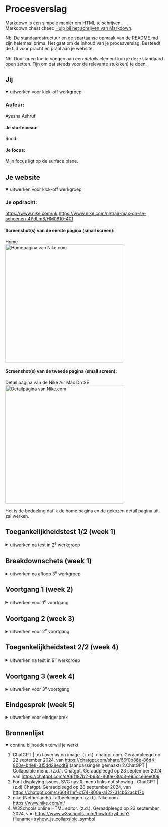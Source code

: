 # Procesverslag
Markdown is een simpele manier om HTML te schrijven.  
Markdown cheat cheet: [Hulp bij het schrijven van Markdown](https://github.com/adam-p/markdown-here/wiki/Markdown-Cheatsheet).

Nb. De standaardstructuur en de spartaanse opmaak van de README.md zijn helemaal prima. Het gaat om de inhoud van je procesverslag. Besteedt de tijd voor pracht en praal aan je website.

Nb. Door *open* toe te voegen aan een *details* element kun je deze standaard open zetten. Fijn om dat steeds voor de relevante stuk(ken) te doen.





## Jij

<details open>
  <summary>uitwerken voor kick-off werkgroep</summary>

  ### Auteur:
  Ayesha Ashruf

  #### Je startniveau:
  Rood.

  #### Je focus:
  Mijn focus ligt op de surface plane.
 
</details>





## Je website

<details open>
  <summary>uitwerken voor kick-off werkgroep</summary>

  ### Je opdracht:
  <a>https://www.nike.com/nl/</a>
  <a>https://www.nike.com/nl/t/air-max-dn-se-schoenen-4PdLm8/HM0810-401</a>

  #### Screenshot(s) van de eerste pagina (small screen): 
  Home <br>
  <img src="readme-images/home.JPG" width="375px" alt="Homepagina van Nike.com">

  #### Screenshot(s) van de tweede pagina (small screen):
  Detail pagina van de Nike Air Max Dn SE <br>
  <img src="readme-images/detail.JPG" width="375px" alt="Detailpagina van Nike.com">
 
</details>
Het is de bedoeling dat ik de home pagina en de gekozen detail pagina uit zal werken.


## Toegankelijkheidstest 1/2 (week 1)

<details>
  <summary>uitwerken na test in 2<sup>e</sup> werkgroep</summary>

  ### Bevindingen
  Lijst met je bevindingen die in de test naar voren kwamen:

  Tijdens de werkgroep van donderdag 5 september heb ik de nike website getest     met de voice over      functie van macOS hieruit zijn de volgende bevindingen         uitgekomen:  

Voice over slaat veel dingen over. De voice over benoemt de header, zoekbalk     etc. Verder verteld de voice over dat er een filmpje wordt afgespeeld (dat tevens ook de hero is van de pagina) en dat het filmpje zich in een groep bevindt en dat je een bepaalde shortcut moet invoeren wil je het filmpje kunnen bedienen; pauzeren, dempen, verder skippen etc. Wanneer je je buiten de groep bevindt skipt de voice over meteen door naar de eerst volgende product card rij, oftewel de articles. De hero die volgt na de main hero wordt volledig over geslagen. Na het benoemen van de eerste product card rij of articles, skipt de voice over meteen door naar de footer. 

Na deze bevindingen heb ik de WCAG checklist getest, echter zijn de resultaten niet vergelijkbaar met de slechte accesibility van de voice over test. Mijn resultaten zijn meer ja dan nee en ook die van mijn 2e test persoon.

Daardoor heb ik besloten om verder onderzoek te doen over hoe accessible de nike website werkelijk is. 

Het had werkelijk 1 google search nodig en de artikelen over Nike.com kwamen al naar boven.
Nike heeft dus blijkbaar een zeer slechte interface als het gaat over accessibility. Lees hieronder waarom: <a> https://silktide.com/blog/nike-faces-web-accessibility-lawsuit/"</a>

Ik kan hieruit concluderen dat de website van nike nog erg veel werk te verrichten heeft.   

</details>



## Breakdownschets (week 1)

<details>
  <summary>uitwerken na afloop 3<sup>e</sup> werkgroep</summary>

  ### de hele pagina: 
  <img src="readme-images/breakdown-1.png" width="375px" alt="breakdown van de hele pagina">

  ### dynamisch deel (bijv menu): 
  <img src="readme-images/breakdown-2.png" width="375px" alt="breakdown van een dynamisch deel">


</details>





## Voortgang 1 (week 2)

<details>
  <summary>uitwerken voor 1<sup>e</sup> voortgang</summary>

  ### Stand van zaken
  hier dit ging goed & dit was lastig (neem ook screenshots op van delen van je website en code)


  ### Agenda voor meeting
  samen met je groepje opstellen

  nvt.

 

  ### Verslag van meeting
   Om eerlijk te zijn hebben mijn groepje en ik geen agenda opgesteld betreft de eerste voortgang. We hebben tijdens de meeting    wel met elkaar overlegd over hamburger menu's en layouts. Verder hebben de studentassistenten goed advies en feedback kunnen    geven.


  - We hebben gevraagd of je echt gebruik moet maken van javascript en het antwoord was ja.

Mijn voortgang voor de website zag er toen zo uit: <br>
<img src="readme-images/voortgang-1-1.png" width="375px" alt="home pagina Nike.com"><br>
en toen zo: <br>
<img src="readme-images/voortgang-1.png" width="375px" alt="home pagina Nike.com">

    

</details>





## Voortgang 2 (week 3)

<details>
  <summary>uitwerken voor 2<sup>e</sup> voortgang</summary>

  ### Stand van zaken
  
Thuis heb ik wel in een tempo doorgewerkt. Ik heb een eigen font ingeladen die ik persoonlijk al in bezit heb genaamd Futura. Nike gebruikt voor de headings Futura maar dan een speciale variant alleen voor hen. Daarnaasr gebruiken zij HelveticaNow voor de rest. Nu is het zo dat ik Helvetica en Helvetica Neue in mijn bezit heb. Ik heb daarom ook (net als hoe ik Futura heb ingeladen) ook geprobeerd om Helvetica in te laden. 

Helaas is niet niet gelukt. Ik weet toevallig dat je bepaalde fonts die je lokaal vanaf een eigen server of pc/laptop etc wilt inladen het soms niet lukt omdat het niet een "web safe font" is. Dit was dus zo een geval. 

Net als hoe ik mijn Futura bestand heb omgezet in een @font-face kit heb ik dat ook gedaan voor Helvetica. Dit lukte echter niet omdat het Helvetica bestand een .ttc bestand is. Futura heb ik wel kunnen omzetten in .otf, .woff en .woff2.

Dit heb ik gedaan met een tool genaamd web font generator van Font Squirrel.
<a>https://www.fontsquirrel.com/tools/webfont-generator</a>

De voortgang ziet voor deze week zo uit: <br>
<img src="readme-images/voortgang-2.png" width="375px" alt="home pagina Nike.com"> <br>

Zoals je kan zien, werkt de hero foto niet helemaal als ik zou willen. De bedoeling is namelijk dat de tekst op de foto komt en de foto zich uitrekt over de volledigheid van de div.

Voor nu is het denk ik belangrijk dat ik verder ga met de layout zodat ik later kan focussen op het fixen van de hero. Ik ben er later achter gekomen dat het eigenlijk geen hero is maar een product card, maar omdat het aan het begin van de pagina is gepositioneerd dient het ook als een hero.



  ### Agenda voor meeting
  samen met je groepje opstellen

  nvt.


  ### Verslag van meeting

  Helaas kon ik niet aanwezig zijn voor de 2e voortgang wegens gezondheids redenen. 

</details>





## Toegankelijkheidstest 2/2 (week 4)

<details>
  <summary>uitwerken na test in 9<sup>e</sup> werkgroep</summary>

  ### Bevindingen
 In de toegankelijkheids test voor mijn eigen website is het volgende naar boven gekomen:
 

</details>





## Voortgang 3 (week 4)

<details>
  <summary>uitwerken voor 3<sup>e</sup> voortgang</summary>

  ### Stand van zaken
  Bij de laatste voortgang heb ik met Danny gekeken naar de SVG's van Nike en hoe ik die kan toepassen op mijn eigen site en hoe ik die kan opslaan. Een van de student assistentes heeft ook geprobeerd om te helpen maar met Danny kwam ik er al snel uit. 



  ### Verslag van meeting
  hier na afloop snel de uitkomsten van de meeting vastleggen

  - Danny vermelde dat ik nog best veel werk te doen heb maar door de omstandigheden waar ik me in bevond zei hij dat ik alleen moet doen wat ik kan.
  - Verder zag het er allemaal prima uit.


zelf heb ik veel gedaan in deze week; Ik heb voor de home page nog wat extra dingetjes moeten doen zoals een collapsible menu maken voor in de footer. Daarnaast ben ik begonnen aan de 2e pagina. Wat aan de late kant maar alas. Het gaat erom dat ik zo goed mogelijk de opdracht kan afronden. 




</details>





## Eindgesprek (week 5)

<details>
  <summary>uitwerken voor eindgesprek</summary>

  ### Je uitkomst - karakteristiek screenshots:
  <img src="readme-images/detail-page.png" width="375px" alt="uitomst opdracht 1"> <br>
  voor de detail pagina zijn er veel dingen gelukt maar ook een aantal dingen niet. Zo heb ik bijvoorbeeld niet de pijltjes die nike heeft niet kunnen implementeren en is het toevoegen van de pijltjes onderaan de collapsible niet gelukt. Ook is het niet gelukt om de tekst in de cards onderaan de index te krijgen voor de memberships.




  
   <img src="readme-images/home-page.png" width="375px" alt="uitomst opdracht 1">
    <img src="readme-images/detail-page.png" width="375px" alt="top">
   <img src="readme-images/side-menu.png" width="375px" alt="top">
   
  


  ### Dit ging goed/Heb ik geleerd: 
  Korte omschrijving met plaatjes

  Met het overal plaatje ben ik zeer tevreden over hoe alles eruit is komen te zien.

  <img src="readme-images/detail-page.png" width="375px" alt="top">
   <img src="readme-images/side-menu.png" width="375px" alt="top">


  ### Dit was lastig/Is niet gelukt:
  Korte omschrijving met plaatjes

  <img src="readme-images/pijl menu.png" width="375px" alt="bummer">
   <img src="readme-images/pijl path.png" width="375px" alt="bummer">
    <img src="readme-images/pijl.png" width="375px" alt="bummer">
  <img src="readme-images/fontface.png" width="375px" alt="bummer">
  <img src="readme-images/menu knoppen" width="375px" alt="bummer">
</details>





## Bronnenlijst

<details open>
  <summary>continu bijhouden terwijl je werkt</summary>

  1. ChatGPT | text overlay on image. (z.d.). chatgpt.com. Geraadpleegd op 22 september 2024, van https://chatgpt.com/share/66f0b86e-86d4-800e-b4e8-315dd28ecdf9 (aanpassingen gemaakt)
  2.ChatGPT | Collapsible menu. (z.d.). Chatgpt. Geraadpleegd op 23 september 2024, van https://chatgpt.com/c/66f187b2-b63c-800e-80c3-e95cce6ee009
  3. Font displaying issues, SVG nav & menu links not showing | ChatGPT | (z.d) Chatgpt. Geraadpleegd op 28 september 2024, van https://chatgpt.com/c/66f811ef-c174-800e-a122-314b52acb17b
  4. nike (Netherlands) | afbeeldingen. (z.d.). Nike.com. https://www.nike.com/nl/
  5.  W3Schools online HTML editor. (z.d.). Geraadpleegd op 23 september 2024, van https://www.w3schools.com/howto/tryit.asp?filename=tryhow_js_collapsible_symbol
     


</details>
